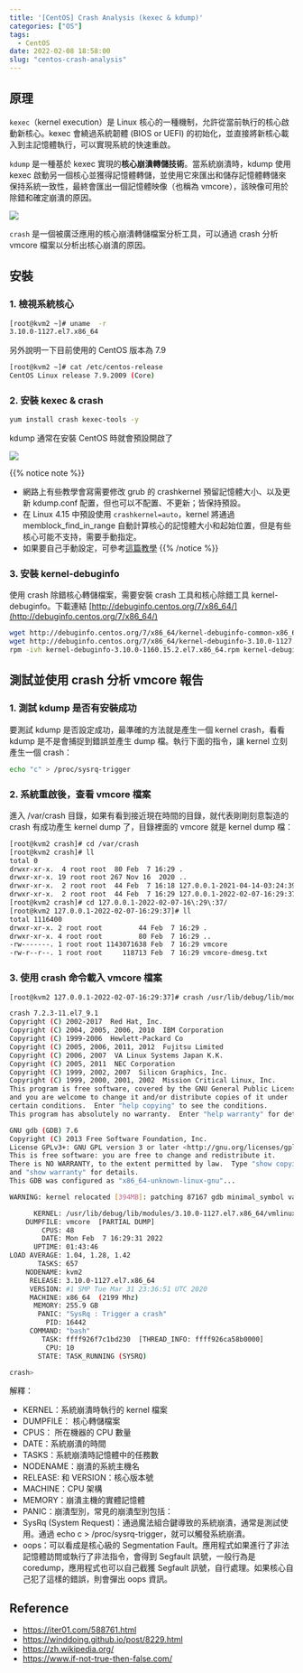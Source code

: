 ```yaml
---
title: '[CentOS] Crash Analysis (kexec & kdump)'
categories: ["OS"]
tags:
  - CentOS
date: 2022-02-08 18:58:00
slug: "centos-crash-analysis"
---
```

## 原理
`kexec`（kernel execution）是 Linux 核心的一種機制，允許從當前執行的核心啟動新核心。kexec 會繞過系統韌體 (BIOS or UEFI) 的初始化，並直接將新核心載入到主記憶體執行，可以實現系統的快速重啟。
<!--more-->
`kdump` 是一種基於 kexec 實現的**核心崩潰轉儲技術**。當系統崩潰時，kdump 使用 kexec 啟動另一個核心並獲得記憶體轉儲，並使用它來匯出和儲存記憶體轉儲來保持系統一致性，最終會匯出一個記憶體映像（也稱為 vmcore），該映像可用於除錯和確定崩潰的原因。

![](https://imgur.com/qVB7Gv4.png)

`crash` 是一個被廣泛應用的核心崩潰轉儲檔案分析工具，可以通過 crash 分析 vmcore 檔案以分析出核心崩潰的原因。

## 安裝

### 1. 檢視系統核心
```bash
[root@kvm2 ~]# uname  -r
3.10.0-1127.el7.x86_64
```
另外說明一下目前使用的 CentOS 版本為 7.9
```bash
[root@kvm2 ~]# cat /etc/centos-release
CentOS Linux release 7.9.2009 (Core)
```

### 2. 安裝 kexec & crash
```bash
yum install crash kexec-tools -y
```
kdump 通常在安裝 CentOS 時就會預設開啟了

![](https://imgur.com/3tNR6NA.png)

{{% notice note %}}
- 網路上有些教學會寫需要修改 grub 的 crashkernel 預留記憶體大小、以及更新 kdump.conf 配置，但也可以不配置、不更新；皆保持預設。
- 在 Linux 4.15 中預設使用 `crashkernel=auto`，kernel 將通過 memblock_find_in_range 自動計算核心的記憶體大小和起始位置，但是有些核心可能不支持，需要手動指定。
- 如果要自己手動設定，可參考[這篇教學](https://www.linuxtechi.com/how-to-enable-kdump-on-rhel-7-and-centos-7/)
{{% /notice %}}

### 3. 安裝 kernel-debuginfo
使用 crash 除錯核心轉儲檔案，需要安裝 crash 工具和核心除錯工具 kernel-debuginfo。下載連結 [http://debuginfo.centos.org/7/x86_64/](http://debuginfo.centos.org/7/x86_64/)
```bash
wget http://debuginfo.centos.org/7/x86_64/kernel-debuginfo-common-x86_64-3.10.0-1127.el7.x86_64.rpm
wget http://debuginfo.centos.org/7/x86_64/kernel-debuginfo-3.10.0-1127.el7.x86_64.rpm
rpm -ivh kernel-debuginfo-3.10.0-1160.15.2.el7.x86_64.rpm kernel-debuginfo-common-x86_64-3.10.0-1160.15.2.el7.x86_64.rpm
```

## 測試並使用 crash 分析 vmcore 報告
### 1.  測試 kdump 是否有安裝成功
要測試 kdump 是否設定成功，最準確的方法就是產生一個 kernel crash，看看 kdump 是不是會捕捉到錯誤並產生 dump 檔。執行下面的指令，讓 kernel 立刻產生一個 crash：
```bash
echo "c" > /proc/sysrq-trigger
```

### 2. 系統重啟後，查看 vmcore 檔案
進入 /var/crash 目錄，如果有看到接近現在時間的目錄，就代表剛剛刻意製造的 crash 有成功產生 kernel dump 了，目錄裡面的 vmcore 就是 kernel dump 檔：
```bash
[root@kvm2 crash]# cd /var/crash
[root@kvm2 crash]# ll
total 0
drwxr-xr-x.  4 root root  80 Feb  7 16:29 .
drwxr-xr-x. 19 root root 267 Nov 16  2020 ..
drwxr-xr-x.  2 root root  44 Feb  7 16:18 127.0.0.1-2021-04-14-03:24:39
drwxr-xr-x.  2 root root  44 Feb  7 16:29 127.0.0.1-2022-02-07-16:29:37
[root@kvm2 crash]# cd 127.0.0.1-2022-02-07-16\:29\:37/
[root@kvm2 127.0.0.1-2022-02-07-16:29:37]# ll
total 1116400
drwxr-xr-x. 2 root root         44 Feb  7 16:29 .
drwxr-xr-x. 4 root root         80 Feb  7 16:29 ..
-rw-------. 1 root root 1143071638 Feb  7 16:29 vmcore
-rw-r--r--. 1 root root     118713 Feb  7 16:29 vmcore-dmesg.txt
```

### 3.  使用 crash 命令載入 vmcore 檔案

```bash
[root@kvm2 127.0.0.1-2022-02-07-16:29:37]# crash /usr/lib/debug/lib/modules/3.10.0-1127.el7.x86_64/vmlinux vmcore

crash 7.2.3-11.el7_9.1
Copyright (C) 2002-2017  Red Hat, Inc.
Copyright (C) 2004, 2005, 2006, 2010  IBM Corporation
Copyright (C) 1999-2006  Hewlett-Packard Co
Copyright (C) 2005, 2006, 2011, 2012  Fujitsu Limited
Copyright (C) 2006, 2007  VA Linux Systems Japan K.K.
Copyright (C) 2005, 2011  NEC Corporation
Copyright (C) 1999, 2002, 2007  Silicon Graphics, Inc.
Copyright (C) 1999, 2000, 2001, 2002  Mission Critical Linux, Inc.
This program is free software, covered by the GNU General Public License,
and you are welcome to change it and/or distribute copies of it under
certain conditions.  Enter "help copying" to see the conditions.
This program has absolutely no warranty.  Enter "help warranty" for details.

GNU gdb (GDB) 7.6
Copyright (C) 2013 Free Software Foundation, Inc.
License GPLv3+: GNU GPL version 3 or later <http://gnu.org/licenses/gpl.html>
This is free software: you are free to change and redistribute it.
There is NO WARRANTY, to the extent permitted by law.  Type "show copying"
and "show warranty" for details.
This GDB was configured as "x86_64-unknown-linux-gnu"...

WARNING: kernel relocated [394MB]: patching 87167 gdb minimal_symbol values

      KERNEL: /usr/lib/debug/lib/modules/3.10.0-1127.el7.x86_64/vmlinux
    DUMPFILE: vmcore  [PARTIAL DUMP]
        CPUS: 48
        DATE: Mon Feb  7 16:29:31 2022
      UPTIME: 01:43:46
LOAD AVERAGE: 1.04, 1.28, 1.42
       TASKS: 657
    NODENAME: kvm2
     RELEASE: 3.10.0-1127.el7.x86_64
     VERSION: #1 SMP Tue Mar 31 23:36:51 UTC 2020
     MACHINE: x86_64  (2199 Mhz)
      MEMORY: 255.9 GB
       PANIC: "SysRq : Trigger a crash"
         PID: 16442
     COMMAND: "bash"
        TASK: ffff926f7c1bd230  [THREAD_INFO: ffff926ca58b0000]
         CPU: 10
       STATE: TASK_RUNNING (SYSRQ)

crash>

```

解釋：
- KERNEL：系統崩潰時執行的 kernel 檔案
- DUMPFILE： 核心轉儲檔案
- CPUS： 所在機器的 CPU 數量
- DATE：系統崩潰的時間
- TASKS：系統崩潰時記憶體中的任務數
- NODENAME：崩潰的系統主機名
- RELEASE: 和 VERSION：核心版本號
- MACHINE：CPU 架構
- MEMORY：崩潰主機的實體記憶體
- PANIC：崩潰型別，常見的崩潰型別包括：
- SysRq (System Request)：通過魔法組合鍵導致的系統崩潰，通常是測試使用。通過 echo c > /proc/sysrq-trigger，就可以觸發系統崩潰。
- oops：可以看成是核心級的 Segmentation Fault。應用程式如果進行了非法記憶體訪問或執行了非法指令，會得到 Segfault 訊號，一般行為是 coredump，應用程式也可以自己截獲 Segfault 訊號，自行處理。如果核心自己犯了這樣的錯誤，則會彈出 oops 資訊。

## Reference
- https://iter01.com/588761.html
- https://winddoing.github.io/post/8229.html
- https://zh.wikipedia.org/
- https://www.if-not-true-then-false.com/